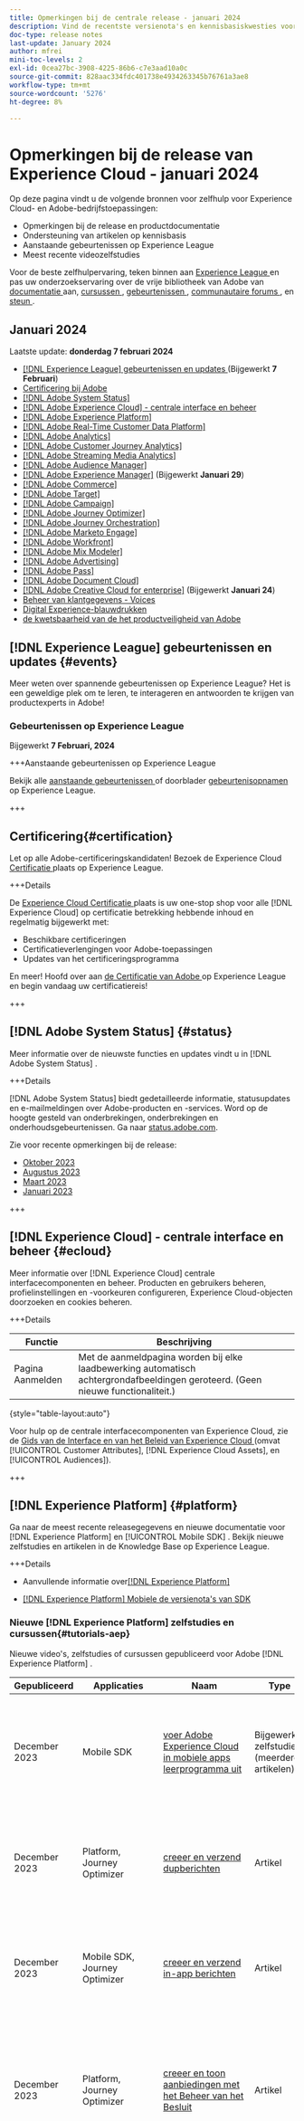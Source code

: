 ```yaml
---
title: Opmerkingen bij de centrale release - januari 2024
description: Vind de recentste versienota's en kennisbasiskwesties voor Adobe  [!DNL Experience Cloud]  producten en de diensten. Meer informatie over aanstaande gebeurtenissen en nieuwe documentatie over Experience League. Ontdek de recentste leerprogramma's en cursussen voor  [!DNL Experience Cloud]  toepassingen.
doc-type: release notes
last-update: January 2024
author: mfrei
mini-toc-levels: 2
exl-id: 0cea27bc-3908-4225-86b6-c7e3aad10a0c
source-git-commit: 828aac334fdc401738e4934263345b76761a3ae8
workflow-type: tm+mt
source-wordcount: '5276'
ht-degree: 8%

---
```


# Opmerkingen bij de release van Experience Cloud - januari 2024

<!-- badgeReview: label="Internal Review" type="Negative" -->

<!-- ![Banner](assets/release-notes-header.png) -->

Op deze pagina vindt u de volgende bronnen voor zelfhulp voor Experience Cloud- en Adobe-bedrijfstoepassingen:

* Opmerkingen bij de release en productdocumentatie
* Ondersteuning van artikelen op kennisbasis
* Aanstaande gebeurtenissen op Experience League
* Meest recente videozelfstudies

Voor de beste zelfhulpervaring, teken binnen aan [ Experience League ](https://experienceleague.adobe.com/#home) en pas uw onderzoekservaring over de vrije bibliotheek van Adobe van [ documentatie ](https://experienceleague.adobe.com/en/docs) aan, [ cursussen ](https://experienceleague.adobe.com/?lang=nl#courses), [ gebeurtenissen ](https://experienceleague.adobe.com/en/events), [ communautaire forums ](https://experienceleaguecommunities.adobe.com/?profile.language=en), en [ steun ](https://experienceleague.adobe.com/?&support-tab=home&lang=nl#support).

## Januari 2024

Laatste update: **donderdag 7 februari 2024**

* [[!DNL Experience League]  gebeurtenissen en updates ](#events) (Bijgewerkt **7 Februari**)
* [Certificering bij Adobe](#certification)
* [[!DNL Adobe System Status]](#status)
* [[!DNL Adobe Experience Cloud] - centrale interface en beheer](#ecloud)
* [[!DNL Adobe Experience Platform]](#platform)
* [[!DNL Adobe Real-Time Customer Data Platform]](#rtcdp)
* [[!DNL Adobe Analytics]](#analytics)
* [[!DNL Adobe Customer Journey Analytics]](#cja)
* [[!DNL Adobe Streaming Media Analytics]](#sma)
* [[!DNL Adobe Audience Manager]](#aam)
* [[!DNL Adobe Experience Manager]](#aem) (Bijgewerkt **Januari 29**)
* [[!DNL Adobe Commerce]](#commerce)
* [[!DNL Adobe Target]](#target)
* [[!DNL Adobe Campaign]](#ac)
* [[!DNL Adobe Journey Optimizer]](#journey-opt)
* [[!DNL Adobe Journey Orchestration]](#journey-orch)
* [[!DNL Adobe Marketo Engage]](#marketo)
* [[!DNL Adobe Workfront]](#workfront)
* [[!DNL Adobe Mix Modeler]](#mix-modeler)
* [[!DNL Adobe Advertising]](#advertising)
* [[!DNL Adobe Pass]](#pass)
* [[!DNL Adobe Document Cloud]](#doc-cloud)
* [[!DNL Adobe Creative Cloud for enterprise]](#creative-cloud) (Bijgewerkt **Januari 24**)
* [Beheer van klantgegevens - Voices](#voices)
* [Digital Experience-blauwdrukken](#blueprints)
* [ de kwetsbaarheid van de het productveiligheid van Adobe ](https://helpx.adobe.com/nl/security.html)

## [!DNL Experience League] gebeurtenissen en updates {#events}

Meer weten over spannende gebeurtenissen op Experience League? Het is een geweldige plek om te leren, te interageren en antwoorden te krijgen van productexperts in Adobe!

### Gebeurtenissen op Experience League

Bijgewerkt **7 Februari, 2024**

+++Aanstaande gebeurtenissen op Experience League

Bekijk alle [ aanstaande gebeurtenissen ](https://experienceleague.adobe.com/en/events) of doorblader [ gebeurtenisopnamen ](https://experienceleague.adobe.com/en/docs/events/experience-league-recorded-events/overview) op Experience League.

+++

## Certificering{#certification}

Let op alle Adobe-certificeringskandidaten! Bezoek de Experience Cloud [ Certificatie ](https://experienceleague.adobe.com/en/docs/certification/program/overview) plaats op Experience League.

+++Details

De [ Experience Cloud Certificatie ](https://experienceleague.adobe.com/en/docs/certification/program/overview) plaats is uw one-stop shop voor alle [!DNL Experience Cloud] op certificatie betrekking hebbende inhoud en regelmatig bijgewerkt met:

* Beschikbare certificeringen
* Certificatieverlengingen voor Adobe-toepassingen
* Updates van het certificeringsprogramma

En meer! Hoofd over aan [ de Certificatie van Adobe ](https://experienceleague.adobe.com/en/docs/certification/program/overview) op Experience League en begin vandaag uw certificatiereis!

+++

## [!DNL Adobe System Status] {#status}

Meer informatie over de nieuwste functies en updates vindt u in [!DNL Adobe System Status] .

+++Details

[!DNL Adobe System Status] biedt gedetailleerde informatie, statusupdates en e-mailmeldingen over Adobe-producten en -services. Word op de hoogte gesteld van onderbrekingen, onderbrekingen en onderhoudsgebeurtenissen. Ga naar [status.adobe.com](https://status.adobe.com/).


Zie voor recente opmerkingen bij de release:

* [Oktober 2023](https://experienceleague.adobe.com/en/docs/release-notes/experience-cloud/previous/2023/10042023)
* [ Augustus 2023 ](https://experienceleague.adobe.com/en/docs/release-notes/experience-cloud/previous/2023/08092023)
* [ Maart 2023 ](https://experienceleague.adobe.com/en/docs/release-notes/experience-cloud/previous/2023/03082023)
* [ Januari 2023 ](https://experienceleague.adobe.com/en/docs/release-notes/experience-cloud/previous/2023/02082023)

+++

## [!DNL Experience Cloud] - centrale interface en beheer {#ecloud}

Meer informatie over [!DNL Experience Cloud] centrale interfacecomponenten en beheer. Producten en gebruikers beheren, profielinstellingen en -voorkeuren configureren, Experience Cloud-objecten doorzoeken en cookies beheren.

+++Details

| Functie | Beschrijving |
| ------- | ------- |
| Pagina Aanmelden | Met de aanmeldpagina worden bij elke laadbewerking automatisch achtergrondafbeeldingen geroteerd. (Geen nieuwe functionaliteit.) |

{style="table-layout:auto"}

Voor hulp op de centrale interfacecomponenten van Experience Cloud, zie de [ Gids van de Interface en van het Beleid van Experience Cloud ](https://experienceleague.adobe.com/en/docs/core-services/interface/experience-cloud) (omvat [!UICONTROL Customer Attributes], [!DNL Experience Cloud Assets], en [!UICONTROL Audiences]).

+++

## [!DNL Experience Platform] {#platform}

Ga naar de meest recente releasegegevens en nieuwe documentatie voor [!DNL Experience Platform] en [!UICONTROL Mobile SDK] . Bekijk nieuwe zelfstudies en artikelen in de Knowledge Base op Experience League.

+++Details

* Aanvullende informatie over[[!DNL Experience Platform] ](https://experienceleague.adobe.com/en/docs/experience-platform/release-notes/latest)

* [[!DNL Experience Platform]  Mobiele de versienota&#39;s van SDK ](https://developer.adobe.com/client-sdks/documentation/release-notes/)

### Nieuwe [!DNL Experience Platform] zelfstudies en cursussen{#tutorials-aep}

Nieuwe video&#39;s, zelfstudies of cursussen gepubliceerd voor Adobe [!DNL Experience Platform] .

| Gepubliceerd | Applicaties | Naam | Type | Beschrijving |
| ----------| ---------- | ---------- | ---------- |---------- |
| December 2023 | Mobile SDK | [ voer Adobe Experience Cloud in mobiele apps leerprogramma uit ](https://experienceleague.adobe.com/en/docs/platform-learn/implement-mobile-sdk/overview) | Bijgewerkte zelfstudie (meerdere artikelen) | Leer hoe u Adobe [!DNL Experience Cloud] -toepassingen implementeert in uw mobiele app met Adobe [!DNL Experience Platform Mobile SDK] . |
| December 2023 | Platform, Journey Optimizer | [ creeer en verzend dupberichten ](https://experienceleague.adobe.com/en/docs/platform-learn/implement-mobile-sdk/experience-cloud/journey-optimizer/journey-optimizer-push) | Artikel | Leer hoe u pushmeldingen voor mobiele apps maakt met [!DNL Experience Platform Mobile SDK] en [!DNL Journey Optimizer] . |
| December 2023 | Mobile SDK, Journey Optimizer | [ creeer en verzend in-app berichten ](https://experienceleague.adobe.com/en/docs/platform-learn/implement-mobile-sdk/experience-cloud/journey-optimizer/journey-optimizer-inapp) | Artikel | Leer hoe u in-app berichten voor mobiele apps maakt met [!DNL Experience Platform Mobile SDK] en [!DNL Journey Optimizer] . |
| December 2023 | Platform, Journey Optimizer | [ creeer en toon aanbiedingen met het Beheer van het Besluit ](https://experienceleague.adobe.com/en/docs/platform-learn/implement-mobile-sdk/experience-cloud/journey-optimizer/journey-optimizer-offers) | Artikel | Leer hoe u aanbiedingen van [!DNL Journey Optimizer] [!UICONTROL Decision Management] weergeeft in uw mobiele apps met [!DNL Experience Platform Mobile SDK] . |
| December 2023 | Beheer | [ voeg productbeheerders ](https://experienceleague.adobe.com/en/docs/platform-learn/tutorials/admin/add-product-administrators) toe | Video | Leer hoe u nieuwe beheerders voor Adobe [!DNL Experience Platform] toevoegt in [!DNL Admin Console] . Beheerders kunnen extra beheerders, gebruikers, ontwikkelaars en API-referenties toevoegen en beheren. |
| December 2023 | Beheer | [ voegt ontwikkelaars toe en geeft toestemmingen aan API geloofsbrieven ](https://experienceleague.adobe.com/en/docs/platform-learn/tutorials/admin/add-developers) | Video | Leer hoe u ontwikkelaars kunt toevoegen aan Adobe Experience Platform-toepassingen zoals [!DNL Real-Time Customer Data Platform] en [!DNL Journey Optimizer] . |
| December 2023 | Beheer | [ voeg gebruikers toe en beheer toestemmingen ](https://experienceleague.adobe.com/en/docs/platform-learn/tutorials/admin/add-users) | Bijgewerkte video | Leer hoe u gebruikers kunt toevoegen en machtigingen kunt beheren in Adobe Experience Platform-toepassingen zoals [!DNL Real-Time Customer Data Platform] en [!DNL Journey Optimizer] . |
| December 2023 | Dataverzameling | [ creeer een datastream ](https://experienceleague.adobe.com/en/docs/platform-learn/implement-mobile-sdk/initial-configuration/create-datastream) | Video | Leer hoe u een gegevensstroom maakt in Experience Platform. |
| December 2023 | Dataverzameling | [ vorm een markeringsbezit ](https://experienceleague.adobe.com/en/docs/platform-learn/implement-mobile-sdk/initial-configuration/configure-tags) | Video | Leer hoe u een eigenschap tag in de interface [!UICONTROL Data Collection] configureert. |
| December 2023 | Dataverzameling | [ installeer Adobe Experience Platform Mobile SDKs ](https://experienceleague.adobe.com/en/docs/platform-learn/implement-mobile-sdk/app-implementation/install-sdks) | Artikelen | Leer hoe u de Adobe [!DNL Experience Platform Mobile SDK] implementeert in een mobiele app. |
| December 2023 | Profielen | [ creeer een gegevens verwerkt attribuut voor de som aankopen ](https://experienceleague.adobe.com/en/docs/platform-learn/tutorials/profiles/create-a-computed-attribute-for-sum-of-purchases) | Video | Leer hoe u berekende kenmerken kunt gebruiken om de aankoopbedragen van een gebruiker in meerdere verkoopkanalen op te tellen. |
| December 2023 | Dataverzameling | [ creeer een markeringsbezit ](https://experienceleague.adobe.com/en/docs/platform-learn/data-collection/tags/create-a-property) | Bijgewerkte video | Leer tageigenschappen maken om de marketingtags op uw website te beheren. |

{style="table-layout:auto"}

### Nieuwe [!DNL Experience Platform] kennisbasis voor ondersteuning{#kb-aep}

Nieuwe artikelen en updates van bestaande artikelen voor [!DNL Experience Platform] .

| Gepubliceerd | Naam | Type | Beschrijving |
|---------|----|----|-----------|
| December 2023 | [[!DNL AEP]  -  [!DNL TARGET]  publiek - veranderde datumveranderingen voor alle  [!DNL Target]  publiek na één enkele activering in  [!DNL AEP] ](https://experienceleague.adobe.com/en/docs/experience-cloud-kcs/kbarticles/ka-23223) | Nieuw artikel | Leer waarom u ziet dat de gewijzigde datum na het activeren van één segment naar uw [!DNL Target] doel in [!DNL Adobe Experience Platform] is gewijzigd voor alle geactiveerde segmenten in die bestemming (binnen [!DNL Target UI] ). |
| December 2023 | [[!DNL AEP]  - De stromen profielupdates ontbreken wanneer het bronschema niet [!DNL XDM] volgzaam ](https://experienceleague.adobe.com/en/docs/experience-cloud-kcs/kbarticles/ka-23026) is | Nieuw artikel | Leer over wanneer het stromen profiel &quot;[!DNL upsert],&quot;dataflow ontbreekt als het bronschema niet [!DNL XDM] volgzaam is. |
| December 2023 | [[!DNL AEP]  - Het adresseerbare publiek in de sectie van het vergunningsgebruik past geen profieltelling van de homepage aan ](https://experienceleague.adobe.com/en/docs/experience-cloud-kcs/kbarticles/ka-23025) | Nieuw artikel | Meer informatie over wanneer adresseerbare doelgroep in de sectie voor licentiegebruik niet overeenkomt met het aantal profielen op de homepage. |

{style="table-layout:auto"}

+++

## [!DNL Real-Time Customer Data Platform] {#rtcdp}

De meest recente zelfstudies voor [!DNL Real-Time Customer Data Platform] op Experience League vinden.

+++Details

Nieuwe video&#39;s, zelfstudies of cursussen gepubliceerd voor Adobe [!DNL Real-Time Customer Data Platform] .

| Gepubliceerd | Naam | Type | Beschrijving |
| ----------| ---------- | ---------- |---------- |
| December 2023 | [ de steekproefgegevens van de Invoer in Adobe  [!DNL Experience Platform] ](https://experienceleague.adobe.com/en/docs/platform-learn/tutorials/import-sample-data) | Bijgewerkt artikel | Leer hoe u een Experience Platform-sandboxomgeving instelt met voorbeeldgegevens. |

{style="table-layout:auto"}

+++

## [!DNL Analytics] {#analytics}

Zoek de meest recente releasegegevens voor [!DNL Adobe Analytics] en [!DNL AppMeasurement] . Nieuwe zelfstudies en cursussen op Experience League bekijken.

+++Details

[!DNL Analytics] versiedatum: **17 Januari, 2024**

* [!DNL Analytics] [ versienota&#39;s ](https://experienceleague.adobe.com/en/docs/analytics/release-notes/latest)

* [!DNL Analytics] [ productdocumentatie en leerprogramma&#39;s ](https://experienceleague.adobe.com/en/docs/analytics)

### AppMeasurement {#appm}

Versie van de versie: **2.24.0**

* [ AppMeasurement voor de versienota&#39;s van JavaScript ](https://experienceleague.adobe.com/en/docs/analytics/implementation/appmeasurement-updates)

### Nieuwe [!DNL Analytics] zelfstudies en cursussen {#tutorials-analytics}

Nieuwe videozelfstudies, artikelen en cursussen gepubliceerd voor Adobe [!DNL Analytics] .

| Gepubliceerd | Naam | Type | Beschrijving |
| -----------| ---------- | ---------- | ---------- |
| Januari 2024 | [ deel een read-only project in [!UICONTROL Analysis Workspace] ](https://experienceleague.adobe.com/en/docs/analytics-learn/tutorials/analysis-workspace/curate-and-share-projects/view-only-projects-in-analysis-workspace) | Video | Leer hoe u [!UICONTROL Workspace] -projecten (alleen-lezen) deelt met gebruikers en hoe u de functies op dit machtigingsniveau begrijpt. |
| December 2023 | [ A nuttige controlelijst voor het controleren van uw Woordenboek van Gegevens ](https://experienceleague.adobe.com/en/docs/analytics-learn/tutorials/administration/admin-tips/audit-your-data-dictionary) | Artikel | Verbeter de efficiëntie en betrouwbaarheid van gegevens met onze controlelijst voor Adobe [!DNL Analytics] en [!DNL Customer Journey Analytics] [!UICONTROL Data Dictionary] . |
| December 2023 | [ Inleiding aan omzettingsvariabelen (eVars) ](https://experienceleague.adobe.com/en/docs/analytics-learn/tutorials/analysis-workspace/dimensions/introduction-to-conversion-variables-evars) | Video | Leer hoe conversievariabelen, ook wel eVars genoemd, worden gebruikt in Adobe [!DNL Analytics] , zoals hoe ze gerelateerd zijn aan conversiegebeurtenissen en verschillen van verkeersvariabelen. |
| December 2023 | [ Basisconfiguratie van de uitbreiding van de Analyse in de Markeringen van Experience Platform ](https://experienceleague.adobe.com/docs/analytics-learn/tutorials/implementation/experience-platform-tags/basic-configuration-of-the-analytics-launch-extension.html) | Video | Kijk hoe u de extensie [!DNL Analytics] configureert in [!DNL Experience Platform] -tags voor een basissite. |
| December 2023 | [ vorm bibliotheekbeheer voor de uitbreiding van de Analyse in de Markeringen van Adobe ](https://experienceleague.adobe.com/docs/analytics-learn/tutorials/implementation/experience-platform-tags/configuring-library-management-in-the-launch-analytics-extension.html) | Video | Meer informatie over de configuratieopties voor bibliotheekbeheer voor de extensie [!DNL Analytics] in Experience Platform-tags, waaronder het selecteren van rapportsuites voor gegevensverzameling. |
| December 2023 | [ vorm globale veranderlijke montages voor de uitbreiding van Analytics in de Markeringen van Experience Platform ](https://experienceleague.adobe.com/docs/analytics-learn/tutorials/implementation/experience-platform-tags/configuring-global-variables-in-the-tags-analytics-extension.html) | Video | Leer hoe u de algemene variabeleninstellingen in de extensie Analytics Tags configureert voor een basiswebsite. |
| December 2023 | [ vorm algemene montages voor de uitbreiding van de Analyse in de Markeringen van Experience Platform ](https://experienceleague.adobe.com/docs/analytics-learn/tutorials/implementation/experience-platform-tags/configuring-general-settings-in-the-tags-analytics-extension.html) | Video | Meer informatie over de algemene configuratieopties voor de extensie Analytics in Experience Platform-tags, waaronder het instellen van de trackingserver. |

{style="table-layout:auto"}

### Nieuwe Adobe [!DNL Analytics] ondersteunt kennisbasis{#kb-analytics}

Nieuwe artikelen en updates van bestaande artikelen voor [!DNL Analytics] .

| Gepubliceerd | Naam | Type | Beschrijving |
|---------|----|----|-----------|
| December 2023 | [ Dubbele aankoop IDs veroorzakend niet-rapporterend in  [!DNL Adobe Analytics] ](https://experienceleague.adobe.com/en/docs/experience-cloud-kcs/kbarticles/ka-23145) | Nieuw artikel | Ontdek wat de invloed van dubbele aankoop-id&#39;s is op [!DNL Adobe Analytics]. Zo voorkomt u orderrapportage. Leer hoe dit probleem met bijhouden kan worden opgelost met de juiste implementatie. |
| December 2023 | [ hoe te om de [!UICONTROL Date Range Dimension] orde in  [!DNL Workspace]  rapport manueel te sorteren?](https://experienceleague.adobe.com/en/docs/experience-cloud-kcs/kbarticles/ka-21923) | Nieuw artikel | Leer hoe u het probleem kunt oplossen als het [!UICONTROL Date Range] sorteerpictogram niet helpt de [!UICONTROL Dimensions] order in [!DNL Adobe Analytics] te sorteren. |

{style="table-layout:auto"}

+++

## [!DNL Customer Journey Analytics] {#cja}

Zoek de meest recente releasegegevens voor [!DNL Customer Journey Analytics] . Nieuwe zelfstudies en cursussen op Experience League bekijken.

+++Details

[!DNL Customer Journey Analytics] versiedatum: **17 Januari, 2024**

* [!DNL Customer Journey Analytics] [ versienota&#39;s ](https://experienceleague.adobe.com/en/docs/analytics-platform/using/releases/latest)

* [!DNL Customer Journey Analytics] [ productdocumentatie en leerprogramma&#39;s ](https://experienceleague.adobe.com/en/docs/customer-journey-analytics)

### Nieuwe [!DNL Customer Journey Analytics] zelfstudies en cursussen {#tutorials-cja}

Nieuwe video&#39;s, zelfstudies of cursussen gepubliceerd voor [!DNL Customer Journey Analytics] .

| Gepubliceerd | Naam | Type | Beschrijving |
| -----------| ---------- | ---------- | ---------- |
| December 2023 | [ de raadplegingen van CJA voor raadpleging en profielgegevens ](https://experienceleague.adobe.com/en/docs/customer-journey-analytics-learn/tutorials/connections/cja-lookup-data) | Video | Leer hoe te om raadplegingsgegevens aan raadpleging en profieldatasets toe te voegen en uw zeer belangrijke gebieden te plannen en in kaart te brengen. |

{style="table-layout:auto"}

+++

## [!DNL Streaming Media Analytics] {#sma}

Zoek de meest recente releasegegevens voor [!DNL Streaming Media Analytics] . Nieuwe zelfstudies en cursussen op Experience League bekijken.

+++Details

* [!DNL Streaming Media Analytics] [ versienota&#39;s ](https://experienceleague.adobe.com/en/docs/media-analytics/using/release-notes/release-notes)

* [!DNL Streaming Media Analytics] [ productdocumentatie en leerprogramma&#39;s ](https://experienceleague.adobe.com/en/docs/media-analytics/using/media-overview)

+++

## Audience Manager {#aam}

Updates en nieuwe inhoud voor [!DNL Audience Manager] .

+++Details

Vanaf juli 2023 heeft Adobe de ontwikkeling van de extensie [!DNL Data Integration Library (DIL)] en [!DNL DIL] stopgezet.

Bestaande klanten kunnen hun [!DNL DIL] -implementatie blijven gebruiken. Adobe ontwikkelt [!DNL DIL] echter niet verder dan dit punt. De klanten worden aangemoedigd om het [ Web SDK van Experience Platform ](https://experienceleague.adobe.com/docs/experience-platform/web-sdk/home.html?lang=en) voor hun strategie van de gegevensinzameling op lange termijn te evalueren. De klanten die nieuwe integratie van de gegevensinzameling na Juli 2023 willen uitvoeren zouden [ SDK van het Web van Experience Platform ](https://experienceleague.adobe.com/docs/experience-platform/web-sdk/home.html?lang=en) in plaats daarvan moeten gebruiken.

Voor zelfhulpmiddelen, zie [ documentatie en leerprogramma&#39;s van Audience Manager ](https://experienceleague.adobe.com/en/docs/audience-manager) op Experience League.

+++

<!-- 
### New [!DNL Audience Manager] support knowledge base

| Published | Name | Type | Description |
| -----------| ---------- | ---------- | ---------- |
| August 2023 | [linktext](https://experienceleague.adobe.com/?lang=en#home) |Video | Description |
| August 2023 | [linktext](https://experienceleague.adobe.com/?lang=en#home) |Video | Description |
| August 2023 | [linktext](https://experienceleague.adobe.com/?lang=en#home) |Video | Description |
| August 2023 | [linktext](https://experienceleague.adobe.com/?lang=en#home) |Video | Description |
| August 2023 | [linktext](https://experienceleague.adobe.com/?lang=en#home) |Video | Description |
| August 2023 | [linktext](https://experienceleague.adobe.com/?lang=en#home) |Video | Description |
| August 2023 | [linktext](https://experienceleague.adobe.com/?lang=en#home) |Video | Description |

{style="table-layout:auto"}
 -->

## Adobe Experience Manager {#aem}

Nieuwe functies, oplossingen en updates in Experience Manager. Adobe raadt klanten met On-Premise-implementaties aan de nieuwste patches te implementeren om een hogere stabiliteit, beveiliging en prestaties te garanderen.

+++Details

### [!DNL Experience Manager] roadmaps en geef video&#39;s vrij

Adobe raadt u aan de volgende bronnen te bezoeken om op de releasegegevens bij te blijven:

* [ de versieupdates van Experience Manager en roadmaps ](https://experienceleague.adobe.com/en/docs/experience-manager-release-information/aem-release-updates/home) - Leer over de versie van Experience Manager roadmap, vorige versieupdates, en documentatieupdates.
* [ de versieupdates van Experience Manager as a Cloud Service ](https://experienceleague.adobe.com/en/docs/events/aemcs-release-update-recordings/overview) - de eigenschapvideo overzichten van huidige en vroegere versies van [!DNL Experience Manager as a Cloud Service] bekijken.
* [ Huidige Nota&#39;s van de Versie voor Adobe Experience Manager (AEM) as a Cloud Service ](https://experienceleague.adobe.com/en/docs/experience-manager-cloud-service/content/release-notes/release-notes/release-notes-current) - lees de recentste versienota&#39;s voor [!DNL Experience Manager as a Cloud Service].

### Video over het overzicht van de nieuwste release

Bekijk de [ video van het Overzicht van de Versie van Januari 2024 ](https://video.tv.adobe.com/v/3427041?quality=12") voor een samenvatting van de eigenschappen die in 2024.01.0 (Januari 2024) worden toegevoegd versie.

### [!DNL Experience Manager Sites] als een [!DNL Cloud Service]

_Vroege Programma van de Goedkeuring_

U kunt [ Echte Dienst van Gegevens van de Gebruiker van de Controle (RUM) gebruiken ](https://experienceleague.adobe.com/en/docs/experience-manager-cloud-service/content/implementing/using-cloud-manager/content-requests) om cliënt-zijinzameling voor AEM as a Cloud Service toe te laten.

Real User Monitoring (RUM) Data Service biedt een nauwkeuriger weergave van gebruikersinteracties, waardoor een betrouwbare maatstaf voor de betrokkenheid van websites wordt geboden. Het is een geweldige kans om geavanceerde inzichten in uw paginaprestaties te krijgen. Terwijl dit voor klanten nuttig is die of Adobe-Geleide CDN of niet-Adobe-Beheerde CDN gebruiken. Ook, voor klanten die een niet-Adobe-Beheerde CDN gebruiken, kan het geautomatiseerde verkeer nu voor hen worden toegelaten, waarbij de behoefte wordt weggenomen om het even welk verkeersrapport met Adobe te delen.

Als u in het testen van deze nieuwe eigenschap en het delen van uw geinteresseerd bent, verzend een e-mail naar [ aemcs-rum-adopter@adobe.com ](mailto:aemcs-rum-adopter@adobe.com), samen met uw domeinnaam voor de productie, het stadium, en ontwikkelt milieu. Verzend het e-mailadres dat is gekoppeld aan uw Adobe ID. Het productteam van Adobe zal dan de Echte Dienst van Gegevens van de Controle van de Gebruiker (RUM) voor u toelaten.

### [!DNL Experience Manager Assets] als een [!DNL Cloud Service]

_Nieuwe eigenschappen in de mening van Assets_

* **[!DNL GenAI] Afbeeldingen maken met Adobe[!DNL Firefly]** - Maak afbeeldingen op basis van zoekopdrachten met de Adobe-functie [!DNL Firefly] text-to-image (Adobe [!DNL Firefly] -licentie vereist).
* **vindt gelijkaardige beelden** - nu kunt u inhoud gemakkelijk vinden door een beeld te selecteren en gelijkaardige beelden in de [!DNL Experience Manager Assets] bewaarplaats te bekijken.

### [!DNL Experience Manager Forms] als een [!DNL Cloud Service]

_Nieuwe functies_

* **[verbind een Aangepaste Forms met de Lijst van SharePoint Microsoft® ](https://experienceleague.adobe.com/en/docs/experience-manager-cloud-service/content/forms/integrate/services/submit-adaptive-form-to-workfront-fusion)** - AEM Forms verstrekt een out-of-the-box integratie om vormgegevens rechtstreeks naar de Lijst van SharePoint voor te leggen, latend u de mogelijkheden van de Lijsten van SharePoint gebruiken. U kunt de Lijst van Microsoft® SharePoint als gegevensbron voor een Model van de Gegevens van de Vorm vormen en **gebruiken voorleggen gebruikend het Model van de Gegevens van de Vorm** voorlegt actie om een Aangepast Vorm met de Lijst van SharePoint te verbinden.

_Vroege Programma van de Goedkeuring_

* **[legt een [!UICONTROL Adaptive Form] voor aan het Scenario van de Fusie van Adobe  [!DNL Workfront]  ](https://experienceleague.adobe.com/en/docs/experience-manager-cloud-service/content/forms/integrate/services/submit-adaptive-form-to-workfront-fusion)** - Forms as a Cloud Service biedt een uit-van-de-doosoptie aan om een [!UICONTROL Adaptive Form] met Adobe [!DNL Workfront] moeiteloos te verbinden. Deze verbinding vereenvoudigt het proces waarbij een [!UICONTROL Adaptive Form] naar een Adobe [!DNL Workfront] -scenario wordt verzonden, zodat u bij het verzenden van een [!DNL Workfront] -scenario een [!UICONTROL Adaptive Form] Fusion-scenario kunt activeren.

* **[van rechts naar linkertalen steun ](https://experienceleague.adobe.com/en/docs/experience-manager-cloud-service/content/forms/adaptive-forms-authoring/authoring-adaptive-forms-core-components/create-an-adaptive-form-on-forms-cs/supporting-new-language-localization-core-components)** - [!UICONTROL Adaptive Forms] die op de Componenten van de Kern wordt gebouwd kan nu in een (RTL) taal zoals Arabisch, Perzisch, en Urdu worden voorgesteld. RTL-talen worden wereldwijd door meer dan 2 miljard mensen gesproken. Door een formulier in RTL-taal te gebruiken, kunt u het bereik van uw adaptieve formulieren uitbreiden naar deze verschillende doelgroepen en kunt u het formulier selecteren in RTL-markten. In bepaalde regio&#39;s is het ook wettelijk verplicht formulieren in de lokale taal te verstrekken. Door lokale talen aan te passen, opent u deuren voor een groter publiek en zorgt u ervoor dat de relevante wetten en regels worden nageleefd.

* **[bescherm uw documenten met DocAssurance APIs (Deel van Communicatie APIs) ](https://experienceleague.adobe.com/en/docs/experience-manager-cloud-service/content/forms/using-communications/aem-forms-cloud-service-communications-introduction)** - [!DNL DocAssurance] APIs machtigt u om gevoelige informatie te beschermen door de documenten te ondertekenen en te coderen. Door versleuteling wordt de inhoud van een document omgezet in een onleesbare indeling, zodat alleen geautoriseerde gebruikers toegang hebben. Deze versterkte beschermingslaag beschermt niet alleen waardevolle gegevens tegen ongeoorloofde ogen, maar zorgt ook voor gemoedsrust. Met de handtekening-API&#39;s kunt u de beveiliging en privacy van Adobe PDF-documenten die door uw organisatie worden gedistribueerd en ontvangen, beschermen. Deze service gebruikt digitale handtekeningen en certificering om ervoor te zorgen dat alleen de beoogde ontvangers documenten kunnen wijzigen.

U kunt aan [ aem-forms-early-adopter-program@adobe.com ](mailto:aem-forms-early-adopter-program@adobe.com) van uw officiële e-mailidentiteitskaart schrijven om zich bij het vroege adopterprogramma aan te sluiten en toegang tot het vermogen te verzoeken.

### [!DNL Experience Manager] als een [!DNL Cloud Service Foundation]

_CDN Configuratie Vroege Programma van de Goedkeuring_

Naast onlangs vrijgegeven [ Regels van de Filter van het Verkeer ](https://experienceleague.adobe.com/en/docs/experience-manager-cloud-service/content/security/traffic-filter-rules-including-waf), die de naar keuze licentiebare regels van de Firewall van de Toepassing van het Web (WAF) omvat, is er een kans om [!UICONTROL Configuration Pipeline] te gebruiken om andere types van configuratie te verklaren en op te stellen CDN. Adobe wil meer informatie over uw gebruikskwesties, zoals:

* 301/302 omleidingen op de client
* Proxyaanvragen aan de rand van willekeurige oorsprong
* URL-transformaties
* Aanvraag- of antwoordheaders instellen of wijzigen
* Aangepaste foutpagina&#39;s wanneer de CDN AEM niet kan bereiken
* Verificatie via gebruikersnaam/wachtwoord
* Andere handige CDN-configuraties

Verzend een e-mail naar [ aemcs-cdn-config-adopter@adobe.com ](mailto:aemcs-cdn-config-adopter@adobe.com) van uw officiële e-mailidentiteitskaart met uw terugkoppelt.

### [!DNL Cloud Manager]

_Nieuwe functies_

* [ de douanetoestemmingen van Cloud Manager ](https://experienceleague.adobe.com/en/docs/experience-manager-cloud-service/content/implementing/using-cloud-manager/custom-permissions) laten u de profielen van de douanetoestemming met configureerbare toestemmingen tot stand brengen om toegang tot programma&#39;s, pijpleidingen, en milieu&#39;s voor [!DNL Cloud Manager] gebruikers te beperken.
   * Deze functie wordt gefaseerd geïmplementeerd, naar verwachting met de Cloud Manager-release van februari 2024.
   * Verzend een e-mail naar [ Grp-CloudManager-custom-permissions@adobe.com ](mailto:Grp-CloudManager-custom-permissions@adobe.com) van het e-mailadres verbonden aan uw Adobe ID, als u vroeger wilt worden toegelaten.
* Bouw containers nu versie 18 Node.js voor [ frontend pijpleidingen ](https://experienceleague.adobe.com/en/docs/experience-manager-cloud-service/content/implementing/developing/developing-with-front-end-pipelines) steunen.
* Voor pas gecreëerde programma&#39;s van Cloud Manager, [ wordt de bijbehorende subaccount van New Relic ](https://experienceleague.adobe.com/en/docs/experience-manager-cloud-service/content/implementing/using-cloud-manager/user-access-new-relic) niet geactiveerd door gebrek.
   * Voor bestaande programma&#39;s waarvoor de New Relic-subrekening niet langer dan 90 dagen toegankelijk is, wordt deze gedeactiveerd.
   * Als u de New Relic-subaccount wilt gebruiken, kunt u zich aanmelden via Cloud Manager.
* De rollouts van updates aan [ bouwt milieu ](https://experienceleague.adobe.com/en/docs/experience-manager-cloud-service/content/implementing/using-cloud-manager/create-application-project/build-environment-details) dat [ werd aangekondigd en met de versie van Oktober 2023 van Cloud Manager ](https://experienceleague.adobe.com/en/docs/experience-manager-cloud-service/content/release-notes/cloud-manager/2023/2023-10-0) is begonnen zijn voltooid.
   * De steun voor Node 18 werd toegevoegd voor [ front-end en volledig-stapelpijpleidingen ](https://experienceleague.adobe.com/en/docs/experience-manager-cloud-service/content/implementing/using-cloud-manager/cicd-pipelines/introduction-ci-cd-pipelines).
   * Kleine Java™ 8-versie is bijgewerkt naar `jdk1.8.0_371` .
   * Java™ 11 Secundaire versie is bijgewerkt naar `jdk-11.0.20` .
   * Maven is bijgewerkt naar versie 3.8.8.
      * Met Maven worden nu standaard alle onveilige `http://*` spiegels uitgeschakeld.
      * [ Adobe adviseert ](https://experienceleague.adobe.com/en/docs/experience-manager-cloud-service/content/implementing/using-cloud-manager/create-application-project/build-environment-details) gebruikers hun Geweven bewaarplaatsen om HTTPS in plaats van HTTP bij te gebruiken.
   * De basisafbeelding van de build-container is bijgewerkt naar Ubuntu 22.04.

### [!DNL Workfront for Experience Manager] verbeterde connector

De releasedatum voor de nieuwste versie 1.9.15 van Workfront for Experience Manager Enhanced Connector is 17 november 2023.

_de hoogtepunten van de Versie_

De meest recente versie van de Workfront for Experience Manager verbeterde connector bevat de volgende oplossingen voor problemen:

* Wanneer u de lijst met AEM-mappen weergeeft, duurt het langer dan een minuut om het dialoogvenster te laden.
* Gemachtigde [!DNL Workfront] -gebruikers ontvangen consistent logboeken met fouten in de verificatie.

>[!NOTE]
>
>AEM 6.4 is nu niet meer uitgebreid. Voor meer details, zie Adobe [ technische steunperiodes ](https://helpx.adobe.com/support/programs/eol-matrix.html). Vind de [ gesteunde versies hier ](https://experienceleague.adobe.com/en/docs).

>[!IMPORTANT]
>
>Adobe adviseert dat u [ aan de recentste versie 1.9.15 ](https://experienceleague.adobe.com/docs/experience-manager-cloud-service/content/assets/integrations/workfront-connector-install.html?lang=en) van Workfront voor Experience Manager verbeterde schakelaar bevordert.

_Bekende kwesties_

* Wanneer u projectgekoppelde mappen configureert met AEM 6.4, slaat [!DNL Experience Manager] de waarden voor **[!UICONTROL sub-folders]** - en **[!UICONTROL Create linked folder in projects with portfolio]** -velden niet op. De waarde voor het veld **[!UICONTROL sub-folders]** wordt bijgewerkt naar **[!UICONTROL undefined]** . De waarde voor het veld **[!UICONTROL Create linked folder in projects with portfolio]** wordt automatisch bijgewerkt naar **[!UICONTROL Default Portfolio]** nadat de configuratie is opgeslagen.
* Wanneer u de klassieke Workfront-ervaring gebruikt, kunt u met de optie **[!UICONTROL Send to]** in de vervolgkeuzelijst **[!UICONTROL More]** geen doelbestemming in Experience Manager selecteren. De **[!UICONTROL Send to]** optie werkt correct gebruikend de **2} drop-down lijst van de Acties van het Document {.** De optie **[!UICONTROL Send to]** werkt correct voor de vervolgkeuzelijst **[!UICONTROL More]** en de vervolgkeuzelijst **[!UICONTROL Document Actions]** die beschikbaar is in de nieuwe Workfront-ervaring.

### Experience Manager-releasegegevens

Alle opmerkingen bij de release van [!DNL Experience Manager] worden op de volgende pagina&#39;s bijgehouden:

* [ de versieinformatie van Experience Manager as a Cloud Service ](https://experienceleague.adobe.com/docs/experience-manager-cloud-service/content/release-notes/home.html)
* [ Experience Manager as a Cloud Service de releaseupdates ](https://experienceleague.adobe.com/docs/events/aemcs-release-update-recordings/overview.html)
* [ Huidige Nota&#39;s van de Versie voor Experience Manager as a Cloud Service ](https://experienceleague.adobe.com/docs/experience-manager-cloud-service/content/release-notes/release-notes/release-notes-current.html)
* [ de versieinformatie van Experience Manager as a Cloud Service ](https://experienceleague.adobe.com/docs/experience-manager-cloud-service/content/release-notes/home.html)
* [ de versienota&#39;s van Experience Manager Cloud Manager ](https://experienceleague.adobe.com/docs/experience-manager-cloud-manager/content/release-notes/current.html)
* [Releaseopmerkingen bij de service Geautomatiseerde conversie van formulieren](https://experienceleague.adobe.com/docs/aem-forms-automated-conversion-service/using/release-notes.html)
* [ Experience Manager 6.5 de versienota&#39;s van het Pak van de Dienst ](https://experienceleague.adobe.com/docs/experience-manager-65/content/release-notes/release-notes.html)
* [ Experience Manager 6.4 Cumulatieve de versienota&#39;s van het Pakket van de Correctie ](https://experienceleague.adobe.com/docs/experience-manager-64/release-notes/cfp-release-notes.html)
* [ de Dynamische de versienota&#39;s van Media van Experience Manager Assets ](https://experienceleague.adobe.com/docs/dynamic-media-developer-resources/release-notes/s7rn2017.html)
* [ de versienota&#39;s van Experience Manager Brand Portal ](https://experienceleague.adobe.com/docs/experience-manager-brand-portal/using/introduction/brand-portal-release-notes.html)
* [ de versienota&#39;s van de Desktopapp van Experience Manager ](https://experienceleague.adobe.com/docs/experience-manager-desktop-app/using/release-notes.html)
* [ de versienota&#39;s van Experience Manager Dispatcher ](https://experienceleague.adobe.com/docs/experience-manager-dispatcher/using/getting-started/release-notes.html)
* [Releaseopmerkingen bij Adobe Primetime](https://experienceleague.adobe.com/docs/primetime/release-notes/home.html)
* [Releaseopmerkingen bij Livefyre](https://experienceleague.adobe.com/docs/discontinued/using/livefyre.html)

### Nieuwe [!DNL Experience Manager] zelfstudies en cursussen {#tutorials-aem}

Nieuwe video&#39;s, zelfstudies of cursussen gepubliceerd voor Experience Manager.

| Gepubliceerd | Applicaties | Naam | Type | Beschrijving |
| ----------| ---------- | ---------- | ---------- |---------- |
| Januari 2024 | [!DNL AEM Sites] | [ Verwijzingen ](https://experienceleague.adobe.com/docs/experience-manager-learn/content-fragments-console/search/references.html) | Video | Leer hoe u met [!UICONTROL Content Fragment] Console en Editor inhoud waarnaar wordt verwezen, gemakkelijk kunt begrijpen en beheren. |
| Januari 2024 | [!DNL AEM Assets] | [ Mening van de Schakelaar ](https://experienceleague.adobe.com/docs/experience-manager-learn/assets/authoring/switch-views.html) | Video | Leer hoe u efficiënt kunt schakelen tussen weergaven in [!DNL AEM Assets as a Cloud Service], zodat u beschikt over naadloos middelenbeheer. |
| Januari 2024 | [!DNL AEM Assets] | [ vind Vergelijkbare Beelden ](https://experienceleague.adobe.com/docs/experience-manager-learn/assets/search-and-discovery/find-similar-images.html) | Video | Leer hoe u met [!UICONTROL Find Similar Image] in [!DNL AEM Assets] gemakkelijk de beste afbeelding kunt vinden die u nodig hebt. |
| Januari 2024 | [!DNL AEM Assets] | [ Extraheer Archief ](https://experienceleague.adobe.com/docs/experience-manager-learn/assets/advanced/extract-archive.html?lang=en) | Video | Leer hoe u efficiënt beheer van digitale middelen in [!DNL AEM Assets] kunt beheren met onze informatieve video en de functie van [!UICONTROL Extract ZIP] kunt tonen, zodat u uw middelenhiërarchieën eenvoudig kunt ordenen en uploaden naar de DAM. |
| Januari 2024 | [!DNL AEM CS] | [ Indexerend beste praktijken in AEM ](https://experienceleague.adobe.com/docs/experience-manager-learn/foundation/development/understand-indexing-best-practices.html?lang=en) | Artikel | Meer informatie over het indexeren van beste praktijken in Experience Manager. |
| December 2023 | [!DNL AEM Sites] | [ document auteursvideo&#39;s ](https://experienceleague.adobe.com/docs/experience-manager-learn/sites/document-authoring/overview.html?lang=en) | Video&#39;s | Begrijp hoe te om document auteursrecht te vormen die auteurs van AEM toestaan om documenten uit te geven en te publiceren gebruikend Microsoft Word of Google Docs. |
| December 2023 | [!DNL AEM Sites] | [ de video&#39;s van Edge Delivery Services ](https://experienceleague.adobe.com/docs/experience-manager-learn/sites/edge-delivery-services/overview.html?lang=en) | Artikel | Leer hoe u websites snel kunt maken met Edge Delivery. |
| December 2023 | [!DNL AEM CS] | [ hoe te om CDN caching ](https://experienceleague.adobe.com/docs/experience-manager-learn/cloud-service/caching/how-to/enable-caching.html) toe te laten | Video | Leer hoe u het in cache plaatsen van HTTP-reacties in AEM as a Cloud Service CDN inschakelt. |
| December 2023 | [!DNL AEM Forms] | [ pre-bevolkt kern op component-gebaseerde adaptieve vorm ](https://experienceleague.adobe.com/docs/experience-manager-learn/cloud-service/forms/prefill-core-component-based-form/introduction.html?lang=en) | Artikelen | Leer meer over een gebruiksgeval voor het vooraf invullen van op componenten gebaseerde adaptieve formulieren. |
| December 2023 | [!DNL AEM Forms] | [ krijgen begonnen vormvoorlegging in Azure op te slaan ](https://experienceleague.adobe.com/docs/experience-manager-learn/cloud-service/forms/store-submiited-data-with-metadata-tags/introduction.html) | Artikelen | Leer een eenvoudig gebruiksscenario voor het opslaan van formulierverzendingen in Azure-opslag met blob-indexcodes. |
| December 2023 | [!DNL Cloud Manager] | [ de douanetoestemmingen van Cloud Manager ](https://experienceleague.adobe.com/docs/experience-manager-learn/foundation/cloud-manager/cloud-permissions.html) | Video | Leer hoe u aangepaste Cloud Manager-machtigingen in AEM kunt gebruiken om de toegang voor verschillende teams strategisch te beheren en zo een efficiënt en veilig projectbeheer en -implementatie te garanderen. |
| December 2023 | [!DNL AEM Sites] | [ Blokken en autoblock ](https://experienceleague.adobe.com/docs/experience-manager-learn/sites/document-authoring/blocks-and-autoblocks.html?lang=en) | Video | Ontdek hoe blokken en autoblokken worden gebruikt bij het ontwerpen van documenten en hoe deze de site en de ontwerpervaring kunnen verbeteren. |
| December 2023 | [!DNL AEM Forms] | [ Registreer servlet gebruikend middeltype ](https://experienceleague.adobe.com/docs/experience-manager-learn/cloud-service/forms/developing-for-cloud-service/registering-servlet-using-resourcetype.html?lang=en) | Video | Leer hoe u het aangepaste formulier naar een aangepaste verzendhandler verzendt. U kunt servlets binden door middeltype in plaats van wegen. |
| December 2023 | [!DNL AEM Sites] | [ het Schrappen van pagina&#39;s ](https://experienceleague.adobe.com/docs/experience-manager-learn/sites/edge-delivery-services/how-to/delete-page.html) | Video | Leer hoe u een pagina in Edge Delivery Services verwijdert. |
| December 2023 | [!DNL AEM Sites] | [ Sociale media die ](https://experienceleague.adobe.com/docs/experience-manager-learn/sites/edge-delivery-services/how-to/social-media-sharing.html) delen | Video | Leer hoe u uw inhoud optimaliseert voor delen via sociale media met Edge Delivery Services. |
| December 2023 | [!DNL AEM Assets] | [ AEM Assets en Adobe Express ](https://experienceleague.adobe.com/docs/experience-manager-learn/assets/creative-workflows/adobe-express.html) | Video | Ontdek hoe u eenvoudig inhoud kunt maken en bewerken in Adobe [!DNL Experience Manager Assets] met [!DNL Adobe Express] . |

{style="table-layout:auto"}

### Nieuwe [!DNL Experience Manager] kennisbasis voor ondersteuning{#kb-aem}

Nieuwe artikelen en updates van bestaande artikelen voor [!DNL Experience Manager] .

| Gepubliceerd | Naam | Type | Beschrijving |
|---------|--------|---------|---------|
| December 2023 | [ Cloud Manager Assets prestaties het testen ontbreekt ](https://experienceleague.adobe.com/docs/experience-cloud-kcs/kbarticles/KA-23312.html) | Nieuw artikel | Leer hoe de oplossing voor het testen van Assets-prestaties mislukt met een onbekende fout. |
| December 2023 | [ Kwesties van Prestaties terwijl het uitgeven van inhoud ](https://experienceleague.adobe.com/docs/experience-cloud-kcs/kbarticles/KA-23222.html) | Nieuw artikel | Leer problemen op te lossen en de resolutie aan prestatieskwesties wanneer het uitgeven van inhoud in de browser ontwikkelaarsconsole. |
| December 2023 | [ Ontbrekende [!UICONTROL Index Manager] op  [!DNL AEMaaCS] ](https://experienceleague.adobe.com/docs/experience-cloud-kcs/kbarticles/KA-23195.html) | Nieuw artikel | Leer hoe [!UICONTROL Index Manager] in [!DNL AEMaaCS] het controleren van de grootte of status van indexen niet ondersteunt, zoals in [!DNL AEM Managed Services] en [!DNL AEM] op locatie. |
| December 2023 | [ Beelden op Verre  [!DNL DAM]  verschijnen niet toe te schrijven aan toestemming ](https://experienceleague.adobe.com/docs/experience-cloud-kcs/kbarticles/KA-23185.html) | Nieuw artikel | Meer informatie over het toevoegen van afbeeldingen op de externe server [!DNL DAM (Digital Asset Management)] kunt u vinden door de benodigde machtigingen voor [!UICONTROL Connected Assets] te verlenen. |
| December 2023 | [[!UICONTROL Pipeline Build] ontbreekt toe te schrijven aan  [!DNL Python]  niet beschikbare fout ](https://experienceleague.adobe.com/docs/experience-cloud-kcs/kbarticles/KA-23141.html) | Nieuw artikel | Leer de resolutie om de [!UICONTROL Pipeline Build] -fout te verhelpen die het gevolg is van een [!DNL Python] -fout door een [!DNL Maven] -project te maken dat de exec-plug-in gebruikt om te installeren [!DNL Python 3] . |
| December 2023 | [ Stappen om  [!DNL Oak-run]  hulpmiddel voor de  [!DNL AEM]  versie ](https://experienceleague.adobe.com/docs/experience-cloud-kcs/kbarticles/KA-23130.html) te krijgen | Nieuw artikel | Leer hoe u het gereedschap [!DNL Oak-run] kunt ophalen, afhankelijk van de [!DNL AEM] -versie. |
| December 2023 | [ klikkend &quot;[!DNL Adobe Experience Manager]&quot;in hoogste linkerhoek om naar het belangrijkste navigatiescherm te gaan opent &quot;[!UICONTROL Assets]&quot; mening ](https://experienceleague.adobe.com/docs/experience-cloud-kcs/kbarticles/KA-23111.html) | Nieuw artikel | Als u in de linkerbovenhoek klikt op [!UICONTROL Global Navigation] om naar het hoofdnavigatievenster te gaan, wordt de [!UICONTROL Assets] -weergave altijd geopend in plaats van het hoofdnavigatiescherm, als u wilt weten wanneer [!DNL Adobe Experience Manager] wordt gebruikt vanaf een locatie in [!UICONTROL Assets] . |
| December 2023 | [ Voorste pijpleidingsplaatsing breekt de website ](https://experienceleague.adobe.com/docs/experience-cloud-kcs/kbarticles/KA-23070.html) | Nieuw artikel | Leer de oplossing voor het probleem waar frontend pijpleidingen niet met succes op websites worden toegepast, zelfs wanneer de plaatsing met succes eindigt. |
| December 2023 | [ Taken kunnen niet in [!UICONTROL Assets Essentials] worden gecreeerd ](https://experienceleague.adobe.com/docs/experience-cloud-kcs/kbarticles/KA-23065.html) | Nieuw artikel | Leer de oplossing als u geen taken kunt maken wanneer u [!UICONTROL Assets Essentials UI] gebruikt voor een specifieke gegevensopslagruimte. |
| December 2023 | [[!UICONTROL Cloud Manager] de pijpleiding ontbreekt om met privé bewaarplaats te verbinden ](https://experienceleague.adobe.com/docs/experience-cloud-kcs/kbarticles/KA-23063.html) | Nieuw artikel | Leer de oplossing als de [!UICONTROL Cloud Manager] -pijplijn geen verbinding maakt met een privéopslagplaats. |
| December 2023 | [ de verwezenlijking van het vertaalproject ontbreekt met `Unable to create project java.lang.NullPointerException: null` ](https://experienceleague.adobe.com/docs/experience-cloud-kcs/kbarticles/KA-23031.html) | Nieuw artikel | Leer de oplossing als het maken van uw vertaalproject mislukt door de fout, `Unable to create project java.lang.NullPointerException: null` . |
| December 2023 | [[!DNL Adobe Experience Manager]: De koppelingen in de pagina worden niet aangepast met de taalkopie. ](https://experienceleague.adobe.com/docs/experience-cloud-kcs/kbarticles/KA-23020.html) | Nieuw artikel | In deze video ziet u hoe u in [!DNL AEM] 6.5.16 koppelingen op de pagina&#39;s van een taalkopie kunt gebruiken om het pad naar de lokale taal niet aan te passen. |
| December 2023 | [[!DNL Adobe Experience Manager]: De geroepen inhoudspad van  [!DNL SDI]  is veranderd sinds  [!DNL AEM]  6.5.13 ](https://experienceleague.adobe.com/docs/experience-cloud-kcs/kbarticles/KA-23018.html) | Nieuw artikel | Leer meer over de wijziging in het inhoudspad dat vanaf [!DNL SDI] sinds [!DNL AEM] 6.5.13 wordt aangeroepen. |

{style="table-layout:auto"}

### Overige Help-bronnen voor [!DNL Experience Manager]

* [ de Gidsen van as a Cloud Service van Experience Manager ](https://experienceleague.adobe.com/docs/experience-manager-cloud-service/content/overview/introduction.html)
* [Gebruikershandleiding voor Cloud Manager](https://experienceleague.adobe.com/docs/experience-manager-cloud-manager/content/introduction.html)
* [ Experience Manager 6.5 leren &amp; het Huis van de Steun ](https://experienceleague.adobe.com/docs/experience-manager-65/content/implementing/deploying/introduction/platform.html)
* [ Experience Manager 6.4 leren &amp; het Huis van de Steun ](https://experienceleague.adobe.com/docs/experience-manager-64.html)
* [ Oudere Versies van de Documentatie van Experience Manager ](https://experienceleague.adobe.com/docs/experience-manager-release-information/aem-release-updates/previous-updates/aem-previous-versions.html?lang=en#previous-updates)
* [Dynamic Media Classic Help-startpagina](https://experienceleague.adobe.com/docs/dynamic-media-classic/using/home.html)
* [ Documentatie van Experience Manager: Recente Updates ](https://experienceleague.adobe.com/docs/experience-manager-release-information/aem-release-updates/doc-updates/documentation-updates.html?#aem-as-a-cloud-service)

+++

<!-- ## ![Icon](/assets/ec_appicon_24.png) Adobe [!DNL Experience Manager Guides] {#xml-doc}

[!DNL Experience Manager Guides] is an application deployed onto AEM. It is a powerful, enterprise-grade component content management solution (CCMS) which enables native DITA support in Adobe Experience Manager, empowering AEM to handle DITA-based content creation and delivery.

Learn more about [[!DNL Experience Manager Guides]](https://business.adobe.com/products/experience-manager/guides/features.html).

### Additional resources

* [[!DNL Experience Manager Guides]](https://experienceleague.adobe.com/docs/experience-manager-guides-learn/videos/overview.html) - tutorials on Experience League
* [[!DNL Experience Manager Guides] Learn & Support](https://helpx.adobe.com/support/xml-documentation-for-experience-manager.html) - product documentation -->

## [!DNL Adobe Commerce] {#commerce}

Krijg toegang tot releaseopmerkingen, nieuwe zelfstudies en artikelen in de Knowledge Base voor [!DNL Adobe Commerce] op Experience League.

+++Details

* Zie [ de nota&#39;s van de Versie voor  [!DNL Adobe Commerce]  en  [!DNL Magento Open Source] ](https://experienceleague.adobe.com/docs/commerce-operations/release/notes/overview.html) om huidig te blijven.
* Zie {de Gidsen van de Diensten van 0} Adobe Commerce [ om de de versieinformatie en documentatie van de Diensten van Commerce te zien.](https://experienceleague.adobe.com/docs/commerce-merchant-services/user-guides/home.html)
* Zie {de Beschikbaarheid van het 0} Product [ om tot individuele nota&#39;s van de productversie toegang te hebben en beschikbaarheid te verifiëren.](https://experienceleague.adobe.com/docs/commerce-operations/release/product-availability.html)

>[!NOTE]
>
>[!DNL Adobe Search&Promote] eind-van-dienst kwam **September 1, 2022** voor. Voor product en handelonderzoek, [ Levend Onderzoek ](https://experienceleague.adobe.com/docs/commerce-merchant-services/live-search/overview.html) is de onderzoekstoepassing van Adobe. Zie [ eind-van-leven aankondiging ](https://experienceleague.adobe.com/docs/discontinued/using/search-promote.html) voor meer informatie.

### Nieuwe zelfstudies voor [!DNL Adobe Commerce] {#tutorials-commerce}

Nieuwe zelfstudies voor [!DNL Adobe Commerce] op Experience League.

| Gepubliceerd | Naam | Type | Beschrijving |
| -----------| ---------- | ---------- | ---------- |
| December 2023 | [ Begonnen het worden met Gebeurtenissen IO voor Adobe Commerce ](https://experienceleague.adobe.com/docs/commerce-learn/tutorials/adobe-developer-app-builder/io-events/getting-started-io-events.html) | Video | Meer weten over Adobe I/O Events? In deze demonstratie wordt een gebeurtenis van Adobe Commerce verzonden naar een Slack-kanaal met [!DNL Adobe Developer App Builder] en de gebeurtenis vanuit Adobe Commerce. |
| December 2023 | [ creeer een gegroepeerd product ](https://experienceleague.adobe.com/docs/commerce-learn/tutorials/getting-started/create-products/create-grouped-product.html) | Video | Leer hoe u een gegroepeerd product maakt met de REST API en de Adobe Commerce Admin. |
| December 2023 | [ creeer een configureerbaar product ](https://experienceleague.adobe.com/docs/commerce-learn/tutorials/getting-started/create-products/create-configurable-product.html?lang=en) | Video | Leer hoe u een configureerbaar product maakt met de REST API en de Adobe Commerce Admin. |
| December 2023 | [ creeer een downloadbaar product ](https://experienceleague.adobe.com/docs/commerce-learn/tutorials/getting-started/create-products/create-downloadable-product.html) | Video | Leer hoe u een downloadbaar product maakt met de REST API en de Adobe Commerce Admin. |
| December 2023 | [ Beste praktijken voor het wijzigen van of het met voeten treden van kern en derdecode PHP ](https://experienceleague.adobe.com/docs/commerce-operations/implementation-playbook/best-practices/development/modifying-core-and-third-party-code.html) | Video | Leer de beste praktijken wanneer de behoefte zich voordoet om de functionaliteit, het resultaat, of de input van om het even welke code te wijzigen u of niet direct controleerde. Met andere woorden, kerncode en code van derden. |

{style="table-layout:auto"}

### Nieuwe [!DNL Commerce] kennisbasis voor ondersteuning{#kb-commerce}

Nieuwe artikelen en updates van bestaande artikelen voor Adobe Commerce.

| Gepubliceerd | Naam | Type | Beschrijving |
|---------|--------|---------|---------|
| December 2023 | [[!DNL Quality Patches Tool (QPT)]](https://experienceleague.adobe.com/docs/commerce-knowledge-base/kb/support-tools/patches/patches-available-in-qpt-tool-overview.html) | Nieuwe artikelen | Er zijn nieuwe artikelen gepubliceerd over het toepassen van patches die beschikbaar zijn in [!DNL QPT] 1.1.38, [!DNL QPT] 1.1.39, [!DNL QPT] 1.1.40, [!DNL QPT] 1.1.41, [!DNL QPT] 1.1.42 en [!DNL QPT] 1.1.43. Deze artikelen staan in de desbetreffende secties. |
| December 2023 | [ hoe te om een teamlid in de berichten van de Steun te omvatten ](https://experienceleague.adobe.com/docs/commerce-knowledge-base/kb/how-to/how-to-include-a-team-member-in-support-notifications.html) | Nieuwe artikelen | In dit artikel wordt uitgelegd hoe u een teamlid opneemt om automatisch updates van de ondersteuning via e-mailmeldingen te ontvangen. |
| December 2023 | [[!UICONTROL Read Replicas] kwesties op de Wolk van de Handel van Adobe 2.4.6 met  [!DNL MariaDB]  10.6 ](https://experienceleague.adobe.com/docs/commerce-knowledge-base/kb/troubleshooting/database/read-replicas-issues-synchronization-mariadb-10-6.html) | Nieuwe artikelen | Dit artikel bevat oplossingen voor onverwacht gedrag wanneer u [!UICONTROL Read Replicas] gebruikt in Adobe Commerce Cloud 2.4.6 met [!DNL MariaDB] 10.6+. |

{style="table-layout:auto"}

+++

## [!DNL Target] {#target}

Krijg toegang tot pre-versie nota&#39;s, huidige versienota&#39;s, en nieuwe leerprogramma&#39;s voor [!DNL Adobe Target].

+++Details

<!--
### New [!DNL Target] support knowledge base{#kb-target}
-->

* Voor pre-versie informatie, zie [[!DNL Adobe Target]  prerelease ](https://experienceleague.adobe.com/docs/target/using/release-notes/target-release-notes.html)
* Voor huidige informatie, zie [[!DNL Adobe Target]  versienota&#39;s ](https://experienceleague.adobe.com/docs/target/using/release-notes/release-notes.html)

+++

## [!DNL Campaign] {#ac}

Download de nieuwste updates voor [!DNL Adobe Campaign] . Zoek naar nieuwe zelfstudies, cursussen en ondersteuningsartikelen voor de Knowledge Base op Experience League.

+++Details

### Nieuwste productreleases in de campagne

* Campagne v8.5.2: [ de nota&#39;s van de Versie ](https://experienceleague.adobe.com/docs/campaign/campaign-v8/releases/release-notes.html?lang=en)

* Campaign Standard v24.1 - Winter: [ de nota&#39;s van de Versie ](https://experienceleague.adobe.com/docs/campaign-standard/using/release-notes/release-notes.html?lang=en)

* Campaign Classic v7.3.5: [ de nota&#39;s van de Versie ](https://experienceleague.adobe.com/docs/campaign-classic/using/release-notes/latest-release.html?lang=en)

* Controlebord: [ de nota&#39;s van de Versie ](https://experienceleague.adobe.com/docs/control-panel/using/release-notes/release-notes.html?lang=en)

Kom meer over de recentste mogelijkheden, de verbeteringen, en moeilijke situaties in de [ Campagne v7 ](https://experienceleague.adobe.com/docs/campaign-classic/using/release-notes/latest-release.html), [ Campagne v8 ](https://experienceleague.adobe.com/docs/campaign/campaign-v8/releases/release-notes.html), en [ Campaign Standard ](https://experienceleague.adobe.com/docs/campaign-standard/using/release-notes/release-notes.html) versienota&#39;s te weten.

### Nieuwe [!DNL Campaign] kennisbasis voor ondersteuning{#kb-campaign}

Nieuwe artikelen en updates van bestaande artikelen voor [!DNL Campaign] .

| Gepubliceerd | Naam | Type | Beschrijving |
|---------|----|----|-----------|
| December 2023 | [ het  [!DNL overflow-y: hidden]  bezit automatisch toegevoegd aan het landen van pagina&#39;s ](https://experienceleague.adobe.com/docs/experience-cloud-kcs/kbarticles/KA-23345.html) | Nieuw artikel | Als u in Adobe Campaign Classic v7 meer kunt bladeren door de gepubliceerde bestemmingspagina, verwijdert u `overflow-y: hidden` handmatig uit de definitie van de bestemmingspagina. |
| December 2023 | [ de kopballen van het Verzoek niet door:sturen aan  [!DNL JSSP]  in ACC ](https://experienceleague.adobe.com/docs/experience-cloud-kcs/kbarticles/KA-23342.html) | Nieuw artikel | Wanneer u aanvraagheaders verzendt en deze leeg retourneren, betekent dit dat ze niet worden doorgestuurd naar [!DNL JSSP] . |
| December 2023 | [ Uploading dossier onder Openbare middelen wordt geplakt) ](https://experienceleague.adobe.com/docs/experience-cloud-kcs/kbarticles/KA-23329.html) | Nieuw artikel | Leer de oplossing tot wanneer in Adobe Campaign Classic v7, binnen een marketing en mid-instance infrastructuur, het dossier uploadt via Openbare Middelen bij 90% wordt geplakt. |
| December 2023 | [ ORA-01805: Mogelijke fout in datum/tijdverrichting ](https://experienceleague.adobe.com/docs/experience-cloud-kcs/kbarticles/KA-23316.html) | Nieuw artikel | Meer informatie over de stappen voor het corrigeren van de Adobe Campaign-fout: `ORA-01805: possible error in date/time operation.` |
| December 2023 | [ het  [!DNL ffdaUnicity]  werkschema ontbreekt met  [!DNL ODB-240000]  fout ](https://experienceleague.adobe.com/docs/experience-cloud-kcs/kbarticles/KA-23307.html) | Nieuw artikel | Leer de oplossingen voor de [!DNL ffdaUnicity] -workflow met [!DNL ODB-240000] error. |
| December 2023 | [ Campagne: [!DNL PGS-220000]  FOUT: De exploitant bestaat niet: karakter het variëren = geheel ](https://experienceleague.adobe.com/docs/experience-cloud-kcs/kbarticles/KA-23137.html) | Nieuw artikel | Meer informatie over de oplossing van een [!DNL Campaign Classic v7] -probleem waarbij de [!DNL PGS-220000 Error] `PostgreSQL: ERROR: operator does not exist: character varying = integer` -fout optreedt tijdens het uitvoeren van een workflow die een waarschuwingsactiviteit bevat. |
| December 2023 | [ het paneel van de Controle toont niet alle niet-uit-van-de-doos lijsten en lopende werkschema&#39;s) ](https://experienceleague.adobe.com/docs/experience-cloud-kcs/kbarticles/KA-23124.html) | Nieuw artikel | Leer waarom niet alle niet-uit-de-doos lijsten en lopende werkschema&#39;s tonen het de controlebord van de Campagne. |
| December 2023 | [ migrerend  [!DNL Adobe Campaign Classic]  van  [!DNL Linux]  7.9 aan 8.8: Een Uitgebreide Gids ](https://experienceleague.adobe.com/docs/experience-cloud-kcs/kbarticles/KA-23123.html) | Nieuw artikel | Leer hoe u uw bestaande [!DNL Adobe Campaign Classic] -instantie van [!DNL Linux®] 7.9 naar [!DNL Linux®] 8.8 kunt migreren door deze uitgebreide stapsgewijze handleiding te volgen. |
| December 2023 | [ Status van  [!DNL SMS]  levering in `nmsBroadLogRcp` is niet *[!UICONTROL Received on mobile]* ](https://experienceleague.adobe.com/docs/experience-cloud-kcs/kbarticles/KA-23023.html) | Nieuw artikel | Leer hoe u het probleem kunt verhelpen waarbij de status van [!DNL SMS] delivery in `nmsBroadLogRcp` onjuist is. |
| December 2023 | [ Inbox die functionaliteit/knoop teruggeeft niet beschikbaar in de leveringsvorm ](https://experienceleague.adobe.com/docs/experience-cloud-kcs/kbarticles/KA-22932.html) | Nieuw artikel | Leer hoe u problemen kunt oplossen wanneer de renderfunctie/knop Inbox niet beschikbaar is in het leveringsformulier. |
| December 2023 | [ fout van de rechten van de Toegang tijdens leveringsvoorbereiding in Campagne ](https://experienceleague.adobe.com/docs/experience-cloud-kcs/kbarticles/KA-23011.html) | Nieuw artikel | Leer hoe u toegangsbeperkingen oplost bij de voorbereiding van de levering. U moet de instantie upgraden naar versie 7.3.4. |

{style="table-layout:auto"}

### [!DNL Campaign] Help-bronnen

* [!DNL Campaign] v8: [ Documentatie ](https://experienceleague.adobe.com/docs/campaign/campaign-v8/campaign-home.html?lang=nl) - [ Nota&#39;s van de Versie ](https://experienceleague.adobe.com/docs/campaign/campaign-v8/new/whats-new.html) - [ Gidsen van de Implementatie ](https://experienceleague.adobe.com/docs/campaign/campaign-v8/config/implement/implement.html)
* [!DNL Campaign] Norm: [ Documentatie van Campaign Standard ](https://experienceleague.adobe.com/docs/campaign-standard/using/campaign-standard-home.html?lang=nl) - [ de Nota&#39;s van de Versie ](https://experienceleague.adobe.com/docs/campaign-standard/using/release-notes/release-notes.html) - [ hoe te video&#39;s ](https://experienceleague.adobe.com/docs/campaign-standard-learn/tutorials/overview.html?lang=nl) - [ de Planning van de Versie ](https://experienceleague.adobe.com/docs/campaign-standard/using/release-notes/release-planning.html) - [ Latest documentatieupdates ](https://experienceleague.adobe.com/en/docs/campaign-standard/using/campaign-standard-home)
* [!DNL Campaign] Klassiek: [ de Documentatie van Campaign Classic v7 ](https://experienceleague.adobe.com/docs/campaign-classic/using/campaign-classic-home.html?lang=nl) - [ Nota&#39;s van de Versie ](https://experienceleague.adobe.com/docs/campaign-classic/using/release-notes/latest-release.html) - [ hoe te video&#39;s ](https://experienceleague.adobe.com/docs/campaign-classic-learn/tutorials/overview.html?lang=nl) - [ Latest documentatieupdates ](https://experienceleague.adobe.com/docs/campaign-classic/using/documentation-updates.html)
* [!DNL Campaign] Controlebord: [ Documentatie ](https://experienceleague.adobe.com/docs/control-panel/using/control-panel-home.html?lang=nl) - [ Nota&#39;s van de Versie ](https://experienceleague.adobe.com/docs/control-panel/using/release-notes/release-notes.html) - [ hoe te video&#39;s ](https://experienceleague.adobe.com/docs/control-panel-learn/tutorials/control-panel-overview.html?lang=nl)

+++

## [!DNL Journey Optimizer] {#journey-opt}

Meer informatie over de nieuwste release-informatie voor [!DNL Journey Optimizer] . Bekijk de nieuwste zelfstudies en artikelen over ondersteuning voor de Knowledge Base op Experience League.

+++Details

### Laatste [!DNL Journey Optimizer] productreleases

Leer over de recentste mogelijkheden, de verbeteringen, en de moeilijke situaties in de [ Nota&#39;s van de Versie van Journey Optimizer ](https://experienceleague.adobe.com/docs/journey-optimizer/using/whats-new/release-notes.html).

### Nieuwe [!DNL Journey Optimizer] kennisbasis voor ondersteuning

Nieuwe artikelen en updates van bestaande artikelen voor [!DNL Journey Optimizer] .

| Gepubliceerd | Naam | Type | Beschrijving |
|---------|----|----|-----------|
| December 2023 | [ Onnauwkeurige klik volume in  [!DNL AJO]  e-mail volgende gegevens ](https://experienceleague.adobe.com/docs/experience-cloud-kcs/kbarticles/KA-23027.html) | Nieuw artikel | Meer informatie over een van de mogelijke oorzaken van verschillen in e-mailtrackinggegevens. |
| December 2023 | [ Segment beoordeelde geen profiel, maar  [!DNL Journey]  verzonden nog een e-mail ](https://experienceleague.adobe.com/docs/experience-cloud-kcs/kbarticles/KA-22975.html) | Nieuw artikel | Ontdek of [!DNL Journey] e-mailberichten verzendt, zelfs als [!DNL Segment] geen profielen heeft geëvalueerd. |
| December 2023 | [[!DNL AJO]  - `now()` timestamp adding extra digits to the milliseconds ](https://experienceleague.adobe.com/docs/experience-cloud-kcs/kbarticles/KA-22978.html) | Nieuw artikel | Leer hoe u het probleem kunt oplossen door bestanden te importeren wanneer de tijdstempel van `now()` extra cijfers toevoegt aan de milliseconden. |

{style="table-layout:auto"}

### Meer bronnen voor [!DNL Journey Optimizer]

* [ de documentatie van Journey Optimizer ](https://experienceleague.adobe.com/docs/journey-optimizer/using/ajo-home.html) - [ de rotaties van de Versie ](https://experienceleague.adobe.com/docs/journey-optimizer/using/whats-new/release-notes.html) - [ hoe te video&#39;s ](https://experienceleague.adobe.com/docs/journey-optimizer-learn/tutorials/overview.html)
* [ documentatie van het Beheer van het Besluit ](https://experienceleague.adobe.com/docs/journey-optimizer/using/offer-decisioning/get-started-decision/starting-offer-decisioning.html) - [ de nota&#39;s van de Versie ](https://experienceleague.adobe.com/docs/journey-optimizer/using/whats-new/release-notes.html) - [ hoe te video&#39;s ](https://experienceleague.adobe.com/docs/journey-optimizer-learn/tutorials/decision-management/introduction-to-decision-management.html) - [ Latest documentatieupdates ](https://experienceleague.adobe.com/docs/journey-optimizer/using/whats-new/documentation-updates.html)

+++

## [!DNL Journey Orchestration] {#journey-orch}

Ga naar de recentste releaseopmerkingen voor [!DNL Journey Orchestration] op Experience League.

+++Details

### Laatste [!DNL Journey Orchestration] productreleases

Kom meer over de recentste mogelijkheden, de verbeteringen, en moeilijke situaties in de [[!DNL Journey Orchestration]  versienota&#39;s ](https://experienceleague.adobe.com/docs/journeys/using/release-notes/release-notes.html) te weten.

#### Meer bronnen voor [!DNL Journey Orchestration]

* [ documentatie van Journey Orchestration ](https://experienceleague.adobe.com/docs/journeys/using/journey-orchestration-home.html)

* [Releaseopmerkingen](https://experienceleague.adobe.com/docs/journeys/using/release-notes/release-notes.html)

* [Instructievideo&#39;s](https://experienceleague.adobe.com/docs/journey-orchestration-learn/tutorials/understanding-journey-orchestration.html?lang=html?lang=nl)

* [Nieuwste documentatie-updates](https://experienceleague.adobe.com/docs/journeys/using/release-notes/documentation-updates.html)

+++

## [!DNL Marketo Engage] {#marketo}

Ontdek de nieuwste releaseopmerkingen en het releaseprogramma voor [!DNL Marketo Engage] .

+++Details

### Belangrijke Marketo Engage-updates

* Zie [ Januari 2024 - huidige versienota&#39;s ](https://experienceleague.adobe.com/docs/marketo/using/release-notes/current.html) voor de recentste informatie
* Zie [!DNL Marketo Engage] [ versieschema ](https://experienceleague.adobe.com/docs/marketo/using/release-notes/release-schedule.html) voor de recentste informatie van het versieschema en versienota&#39;s.

### Nieuwe zelfstudies en cursussen voor Marketo Engage {#tutorials-marketo}

Nieuwe video&#39;s, zelfstudies of cursussen gepubliceerd voor Adobe Marketo.

| Gepubliceerd | Naam | Type | Beschrijving |
| -----------| ---------- | ---------- | ---------- |
| Januari 2024 | [ Marketo Measure Leerprogramma&#39;s thuis ](https://experienceleague.adobe.com/docs/marketo-measure-learn/tutorials/overview.html?lang=en) | Video | Bekijk alle onlangs toegevoegde videozelfstudies voor Marketo Measure! |
| December 2023 | [ Aan de slag met de synchronisatie van de Dynamica Microsoft® ](https://experienceleague.adobe.com/docs/marketo-learn/tutorials/integrations/microsoft-dynamics-sync-setup.html?lang=en) | Video | Leer hoe de synchronisatie van Microsoft® Dynamics 365 werkt en configureer de configuratie op de juiste wijze zodat beide systemen met elkaar kunnen spreken. |
| December 2023 | [ de Marketing Attributie en Metriek ](https://experienceleague.adobe.com/docs/marketo-measure-learn/tutorials/evangelist/attribution-and-metrics.html) | Video | Leer welke vragen tijdens het verkoopproces moeten worden gesteld, hoe te om te ontcijferen welke software marketing attributie of metrisch specifiek is, en hoe te om uw marketing attributie behoeften te schrapen. |

{style="table-layout:auto"}

Voor de recentste productdocumentatie, zie het [ het productdocumentatie van Marketo ](https://experienceleague.adobe.com/docs/marketo/using/home.html) huis

+++

## [!DNL Workfront] {#workfront}

Meer informatie over de nieuwste releaseopmerkingen voor [!DNL Adobe Workfront] . Nieuwe zelfstudies over Experience League vinden.

+++Details

### Nieuwe cursussen en zelfstudies voor Adobe [!DNL Workfront] {#tutorials-workfront}

Nieuwe zelfstudies [!DNL Workfront] over Experience League.

| Gepubliceerd | Naam | Type | Beschrijving |
| -----------| ---------- | ---------- | ---------- |
| Januari 2024 | [ wat in de zelfstudies van Workfront ](https://experienceleague.adobe.com/docs/workfront-learn/tutorials-workfront/home.html?lang=en#what%E2%80%99s-new%3F) nieuw is | Meerdere video&#39;s | Bekijk de laatste zelfstudies die de afgelopen maand zijn gepubliceerd. |

{style="table-layout:auto"}

### Nieuwe [!DNL Workfront] kennisbasis voor ondersteuning

Nieuwe artikelen en updates van bestaande artikelen voor [!DNL Workfront] .

| Gepubliceerd | Naam | Type | Beschrijving |
| -----------| ---------- | ---------- | ---------- |
| December 2023 | [[!DNL Workfront]: Lay-outsjabloon toepassen ](https://experienceleague.adobe.com/docs/experience-cloud-kcs/kbarticles/KA-23173.html) | Nieuw artikel | Leer hoe u de lay-outsjabloon op vier manieren kunt toepassen: [!UICONTROL User profile] , [!UICONTROL Job Role] , [!UICONTROL Home Team] en [!UICONTROL Home Group] . |
| December 2023 | [[!DNL Workfront]: proefdruk kan niet worden gegenereerd ](https://experienceleague.adobe.com/docs/experience-cloud-kcs/kbarticles/KA-23149.html) | Nieuw artikel | Leer hoe u de fout `Proof Failed to Generate` verhelpt wanneer u een nieuwe proefdruk uploadt. |
| December 2023 | [[!DNL Fusion]: `Failed to verify connection '52174'. Status Code Error: 500` ](https://experienceleague.adobe.com/docs/experience-cloud-kcs/kbarticles/KA-23142.html) | Nieuw artikel | Leer hoe u de [!DNL Workfront Fusion] fout `Failed to verify connection '52174'. Status Code Error: 500` kunt oplossen. |
| December 2023 | [[!DNL Workfront]: Eendexport ](https://experienceleague.adobe.com/docs/experience-cloud-kcs/kbarticles/KA-23080.html) | Nieuw artikel | Leer hoe u het probleem kunt oplossen als uw [!UICONTROL Kick-start] -export of een [!UICONTROL Resource Planner] -export vastloopt. |
| December 2023 | [[!DNL Workfront Fusion]: `JWT Connection Error` for  [!DNL AEM Assets Fusion] ](https://experienceleague.adobe.com/docs/experience-cloud-kcs/kbarticles/KA-22911.html) | Nieuw artikel | Leer hoe u het probleem verhelpt wanneer een `JWT connection error` -gebeurtenis optreedt tijdens het configureren van een verbinding voor [!DNL AEM Assets as a Cloud Service] met de module [!DNL Fusion AEM Assets] . |
| December 2023 | [ project het delen lijsten zijn automatisch vooraf bevolkt bij het creëren van nieuwe projecten ](https://experienceleague.adobe.com/docs/experience-cloud-kcs/kbarticles/KA-23045.html) | Nieuw artikel | Leer hoe u kunt oplossen of lijsten voor het delen van projecten automatisch vooraf worden ingevuld. |

{style="table-layout:auto"}

Zie de [[!DNL Workfront]  productversies ](https://experienceleague.adobe.com/docs/workfront/using/product-announcements/product-releases/product-releases.html) pagina voor een afronding van de recentste informatie voor alle producten.

+++

## [!DNL Adobe Mix Modeler] {#mix-modeler}

+++Details

Raadpleeg de volgende pagina&#39;s voor de meest recente informatie:

* Mix Modeler [ versienota&#39;s ](https://experienceleague.adobe.com/docs/mix-modeler/using/releases/latest.html)
* Mix Modeler [ productdocumentatie ](https://experienceleague.adobe.com/docs/mix-modeler.html?lang=en)

+++

## Adobe Advertising {#advertising}

Opmerkingen bij de release voor [!DNL Adobe Advertising] .

+++Details

### Nieuwe functies in [!DNL Advertising DSP] {#advertising-dsp}

Zie [ wat in  [!DNL Advertising DSP] ](https://experienceleague.adobe.com/docs/advertising/dsp/home.html) Nieuw is

### Nieuwe functies in [!DNL Advertising Search, Social, & Commerce] {#advertising-search}

Zie [ wat in  [!DNL Advertising Search, Social, & Commerce] ](https://experienceleague.adobe.com/docs/advertising/search-social-commerce/home.html) Nieuw is

+++

## [!DNL Adobe Pass] {#pass}

[!DNL Adobe Pass] is een tv-platform met meerdere schermen dat omroepen, kabelnetwerken en serviceproviders helpt aantrekkelijke, persoonlijke kijkervaringen te maken en te monetiseren.

+++Details

>[!NOTE]
>
>_[!DNL Adobe Primetime]_is now_[!DNL Adobe Pass]_ . Wellicht ziet u beide merknamen binnenkort in de documentatie, totdat het hermerkwerk is voltooid.

Zie [ de Nota&#39;s van de Versie van Adobe Pass ](https://experienceleague.adobe.com/docs/primetime/release-notes/home.html) om versie-specifieke informatie, systeemvereisten, beperkingen, vaste kwesties, en bekende kwesties te vinden.

+++

## [!DNL Document Cloud] {#doc-cloud}

Nieuwe zelfstudies en cursussen die worden gepubliceerd voor [!DNL Document Cloud] , inclusief [!DNL Acrobat Services] en [!DNL Acrobat Sign] .

+++Details

Zie voor [!DNL Document Cloud] zelfstudies:

* [ Adobe Acrobat ](https://experienceleague.adobe.com/docs/document-cloud-learn/acrobat-learning/overview.html)
* [ Adobe Acrobat Sign ](https://experienceleague.adobe.com/docs/document-cloud-learn/sign-learning-hub/overview.html)
* [ de leerprogramma&#39;s van de Diensten API van Adobe Acrobat ](https://experienceleague.adobe.com/docs/acrobat-services-learn/tutorials/overview.html?lang=en)
* [Leren en ondersteuning voor Document Cloud](https://helpx.adobe.com/nl/support/document-cloud.html)

+++

## [!DNL Creative Cloud] voor ondernemingen {#creative-cloud}

Nieuwe video&#39;s, zelfstudies of cursussen die zijn gepubliceerd voor toepassingen in [!DNL Adobe Creative Cloud for enterprise] .

Bijgewerkt **Januari 24, 2024**

+++Details

| Gepubliceerd | Toepassing | Naam | Type | Beschrijving |
| -----------| ---------- | ---------- | ---------- |---------- |
| Januari 2024 | [!DNL Adobe Express] | [ Leerprogramma&#39;s voor Adobe Express ](https://experienceleague.adobe.com/docs/creative-cloud-enterprise-learn/cce-learning-hub/expressoverview/expresshowto/overview-express-how-to.html?lang=en) | Video&#39;s | Ga aan de slag en maak verbluffend werk dat opvalt bij generatieve AI aangedreven door [!DNL Adobe Firefly] . Design flyers, TikToks, hervat, en Reels met [!DNL Adobe Express]. |

Zie [ Creative Cloud voor ondernemingsleerprogramma&#39;s ](https://experienceleague.adobe.com/docs/creative-cloud-enterprise-learn/cce-learning-hub/overview.html) voor de recentste leerprogramma&#39;s.

+++

## Beheer van klantgegevens - Voices {#voices}

[ de Stemmen van het Beheer van de Gegevens van de Klant ](https://experienceleague.adobe.com/docs/events/customer-data-management-voices-recordings/overview.html) is uw bestemming als technische en marketing praktijkleider en specialist van het klantengegevensbeheer. Deze verzameling zelfstudies is uw one-stop-shop om van uw collega&#39;s te horen, geïnspireerd te raken en te leren over de ontwikkelingen in MarTech. Geen registratie vereist, klik en bekijk eenvoudig.

## Digital Experience-blauwdrukken {#blueprints}

[ Digitale Vervaging van de Ervaring ](https://experienceleague.adobe.com/docs/blueprints-learn/architecture/overview.html) is herhaalbare implementaties die u strategie laten richten en snel gevestigde bedrijfsproblemen oplossen. Elke blauwdruk verstrekt een reeks artefacten die het high-value bedrijfsprobleem, architectuur, implementatiestappen, technische overwegingen, en verbindingen aan de relevante documentatie verklaren.
